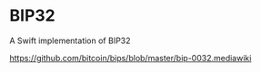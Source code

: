 # BIP32

A Swift implementation of BIP32

https://github.com/bitcoin/bips/blob/master/bip-0032.mediawiki
